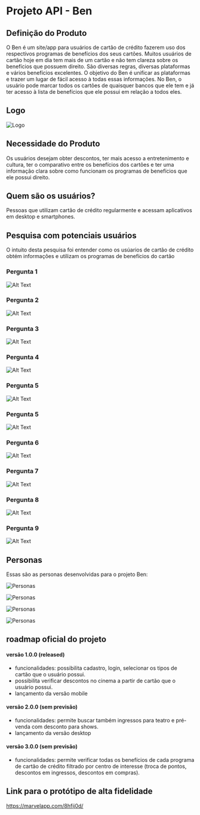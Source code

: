 # Projeto API - Ben

## Definição do Produto
O Ben é um site/app para usuários de cartão de crédito fazerem uso dos respectivos programas de benefícios dos seus cartões. Muitos usuários de cartão hoje em dia tem mais de um cartão e não tem clareza sobre os benefícios que possuem direito. São diversas regras, diversas plataformas e vários benefícios excelentes. O objetivo do Ben é unificar as plataformas e trazer um lugar de fácil acesso à todas essas informações. 
No Ben, o usuário pode marcar todos os cartões de quaisquer bancos que ele tem e já ter acesso à lista de benefícios que ele possui em relação a todos eles. 

## Logo
![Logo](src/assets/img/logo-certinho.png)

## Necessidade do Produto
Os usuários desejam obter descontos, ter mais acesso a entretenimento e cultura, ter o comparativo entre os benefícios dos cartões e ter uma informação clara sobre como funcionam os programas de benefícios que ele possui direito. 

## Quem são os usuários?
Pessoas que utilizam cartão de crédito regularmente e acessam aplicativos em desktop e smartphones.

## Pesquisa com potenciais usuários 
O intuito desta pesquisa foi entender como os usúarios de cartão de crédito obtém informações e utilizam os programas de benefícios do cartão

### Pergunta 1
![Alt Text](src/assets/img/Q1.jpg)

### Pergunta 2
![Alt Text](src/assets/img/Q2.jpg)

### Pergunta 3
![Alt Text](src/assets/img/Q3.jpg)

### Pergunta 4
![Alt Text](src/assets/img/Q4.jpg)

### Pergunta 5
![Alt Text](src/assets/img/Q5.jpg)

### Pergunta 5
![Alt Text](src/assets/img/Q5.jpg)

### Pergunta 6
![Alt Text](src/assets/img/Q6.jpg)

### Pergunta 7
![Alt Text](src/assets/img/Q7.jpg)

### Pergunta 8
![Alt Text](src/assets/img/Q8.jpg)

### Pergunta 9
![Alt Text](src/assets/img/Q9.jpg)

## Personas
Essas são as personas desenvolvidas para o projeto Ben: 

![Personas](src/assets/img/persona1.jpg)

![Personas](src/assets/img/persona2.jpg)

![Personas](src/assets/img/persona3.jpg)

![Personas](src/assets/img/persona4.jpg)

## roadmap oficial do projeto

#### versão 1.0.0 (released)
- funcionalidades: possibilita cadastro, login, selecionar os tipos de cartão que o usuário possui.
- possibilita verificar descontos no cinema a partir de cartão que o usuário possui.
- lançamento da versão mobile

#### versão 2.0.0 (sem previsão)
- funcionalidades: permite buscar também ingressos para teatro e pré-venda com desconto para shows.
- lançamento da versão desktop

#### versão 3.0.0 (sem previsão)
- funcionalidades: permite verificar todas os benefícios de cada programa de cartão de crédito filtrado por centro de interesse (troca de pontos, descontos em ingressos, descontos em compras).

## Link para o protótipo de alta fidelidade

https://marvelapp.com/8hfij0d/